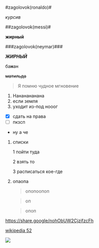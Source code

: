 #zagolovok(ronaldo)#

*курсив*

##zagolovok(messi)#

**жирный**

###zagolovok(neymar)###

***ЖИРНЫЙ***

ба**н**ан

~~матильда~~

> Я помню чудное мгновение

1. Нананананана
2. если земля
3. уходит из-под нооог

- [x] сдать на права
- [ ] пкзсп

* ну а че

1. списки
   
    1 пойти туда

    2 взять то

    3 расписаться кое-где

1. опаопа

    >опопоопоп

    >оп

    >опоп

<https://share.google/nohObUW2CjzjfzcFh>

[wikipedia 52](https://share.google/nohObUW2CjzjfzcFh)

![ ](https://share.google/images/8eybchjEFkGJUC3Af)
